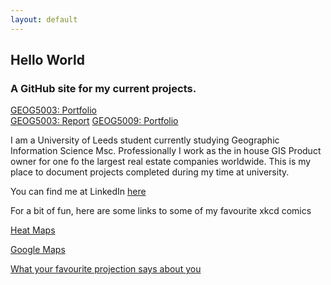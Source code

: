 ```yaml
---
layout: default
---
```


## Hello World
### A GitHub site for my current projects.

[GEOG5003: Portfolio](https://eilishrose.github.io/5003portfolio.html "5003 Portfolio")  
[GEOG5003: Report](https://eilishrose.github.io/5003report.html "5003 Report") 
[GEOG5009: Portfolio](https://eilishrose.github.io/5009Portfolio.html "5009 Portfolio")


I am a University of Leeds student currently studying Geographic Information Science Msc. Professionally I work as the in house GIS Product owner for one fo the largest real estate companies worldwide. This is my place to document projects completed during my time at university. 

You can find me at LinkedIn [here](https://www.linkedin.com/in/eilishpudney/ "LinkedIn")  

For a bit of fun, here are some links to some of my favourite xkcd comics  

[Heat Maps](https://xkcd.com/1138/)  

[Google Maps](https://xkcd.com/461/)  

[What your favourite projection says about you](https://xkcd.com/977/)  

